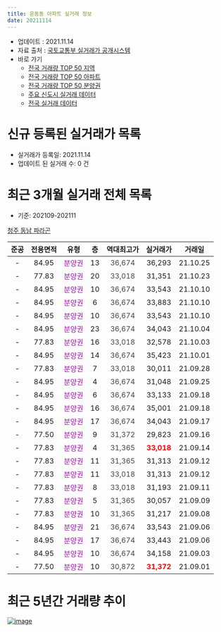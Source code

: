 ```yaml
---
title: 운동동 아파트 실거래 정보
date: 20211114
---
```


* 업데이트 : 2021.11.14
* 자료 출처 : [국토교통부 실거래가 공개시스템](http://rt.molit.go.kr)
* 바로 가기
    * [전국 거래량 TOP 50 지역](https://apt-info.github.io/apt-trade-info/tr)
    * [전국 거래량 TOP 50 아파트](https://apt-info.github.io/apt-trade-info/ta)
    * [전국 거래량 TOP 50 분양권](https://apt-info.github.io/apt-trade-info/tb)
    * [주요 신도시 실거래 데이터](https://apt-info.github.io/apt-trade-info/newtown)
    * [전국 실거래 데이터](https://apt-info.github.io/apt-trade-info/all)



<script async src="https://pagead2.googlesyndication.com/pagead/js/adsbygoogle.js"></script>
<!-- 기본광고 -->
<ins class="adsbygoogle"
     style="display:block"
     data-ad-client="ca-pub-1142216861245946"
     data-ad-slot="4805727019"
     data-ad-format="auto"
     data-full-width-responsive="true"></ins>
<script>
     (adsbygoogle = window.adsbygoogle || []).push({});
</script>


# 신규 등록된 실거래가 목록

* 실거래가 등록일: 2021.11.14
* 업데이트 된 실거래 수: 0 건




<script async src="https://pagead2.googlesyndication.com/pagead/js/adsbygoogle.js"></script>
<!-- 기본광고 -->
<ins class="adsbygoogle"
     style="display:block"
     data-ad-client="ca-pub-1142216861245946"
     data-ad-slot="4805727019"
     data-ad-format="auto"
     data-full-width-responsive="true"></ins>
<script>
     (adsbygoogle = window.adsbygoogle || []).push({});
</script>


# 최근 3개월 실거래 전체 목록
* 기준: 202109-202111


[청주 동남 파라곤](https://search.naver.com/search.naver?query=%EC%B2%AD%EC%A3%BC+%EB%8F%99%EB%82%A8+%ED%8C%8C%EB%9D%BC%EA%B3%A4)

|준공|전용면적|유형|층|역대최고가|실거래가|거래일|
|:---:|:---:|:---:|:---:|:---:|:---:|:---:|
|-|84.95|<span style="color:#9C11A5">분양권</span>|13|<span style="color:#444444">36,674</span>|36,293|21.10.25|
|-|77.83|<span style="color:#9C11A5">분양권</span>|20|<span style="color:#444444">33,018</span>|31,351|21.10.23|
|-|84.95|<span style="color:#9C11A5">분양권</span>|10|<span style="color:#444444">36,674</span>|33,543|21.10.10|
|-|84.95|<span style="color:#9C11A5">분양권</span>|6|<span style="color:#444444">36,674</span>|33,883|21.10.10|
|-|84.95|<span style="color:#9C11A5">분양권</span>|10|<span style="color:#444444">36,674</span>|33,543|21.10.10|
|-|84.95|<span style="color:#9C11A5">분양권</span>|23|<span style="color:#444444">36,674</span>|34,043|21.10.04|
|-|77.83|<span style="color:#9C11A5">분양권</span>|16|<span style="color:#444444">33,018</span>|32,578|21.10.03|
|-|84.95|<span style="color:#9C11A5">분양권</span>|14|<span style="color:#444444">36,674</span>|35,423|21.10.01|
|-|77.83|<span style="color:#9C11A5">분양권</span>|7|<span style="color:#444444">33,018</span>|30,011|21.09.28|
|-|84.95|<span style="color:#9C11A5">분양권</span>|4|<span style="color:#444444">36,674</span>|31,048|21.09.25|
|-|84.95|<span style="color:#9C11A5">분양권</span>|6|<span style="color:#444444">36,674</span>|33,133|21.09.18|
|-|84.95|<span style="color:#9C11A5">분양권</span>|16|<span style="color:#444444">36,674</span>|35,001|21.09.18|
|-|84.95|<span style="color:#9C11A5">분양권</span>|17|<span style="color:#444444">36,674</span>|34,043|21.09.17|
|-|77.50|<span style="color:#9C11A5">분양권</span>|9|<span style="color:#444444">31,372</span>|29,823|21.09.16|
|-|77.83|<span style="color:#9C11A5">분양권</span>|4|<span style="color:#444444">31,365</span>|<b><span style="color:#FF0000">33,018</span></b>|21.09.14|
|-|77.83|<span style="color:#9C11A5">분양권</span>|11|<span style="color:#444444">31,365</span>|31,313|21.09.12|
|-|77.83|<span style="color:#9C11A5">분양권</span>|11|<span style="color:#444444">33,018</span>|31,313|21.09.12|
|-|77.83|<span style="color:#9C11A5">분양권</span>|8|<span style="color:#444444">33,018</span>|31,193|21.09.11|
|-|77.83|<span style="color:#9C11A5">분양권</span>|5|<span style="color:#444444">31,365</span>|30,057|21.09.09|
|-|77.83|<span style="color:#9C11A5">분양권</span>|10|<span style="color:#444444">31,365</span>|31,217|21.09.08|
|-|84.95|<span style="color:#9C11A5">분양권</span>|21|<span style="color:#444444">36,674</span>|33,543|21.09.06|
|-|84.95|<span style="color:#9C11A5">분양권</span>|17|<span style="color:#444444">36,674</span>|33,443|21.09.06|
|-|84.95|<span style="color:#9C11A5">분양권</span>|10|<span style="color:#444444">36,674</span>|34,158|21.09.03|
|-|77.50|<span style="color:#9C11A5">분양권</span>|10|<span style="color:#444444">30,872</span>|<b><span style="color:#FF0000">31,372</span></b>|21.09.01|



<script async src="https://pagead2.googlesyndication.com/pagead/js/adsbygoogle.js"></script>
<!-- 기본광고 -->
<ins class="adsbygoogle"
     style="display:block"
     data-ad-client="ca-pub-1142216861245946"
     data-ad-slot="4805727019"
     data-ad-format="auto"
     data-full-width-responsive="true"></ins>
<script>
     (adsbygoogle = window.adsbygoogle || []).push({});
</script>


# 최근 5년간 거래량 추이


<div style="width:100%;">
    <canvas id="deal_progress" height="200"></canvas>
</div>

<script>
new Chart(document.getElementById("deal_progress"), {
    type: 'line',
    data: {
        labels: ['18.03','18.10','18.11','19.01','19.02','19.03','19.04','19.05','19.06','19.07','19.08','19.09','19.10','19.11','19.12','20.01','20.02','21.07','21.08','21.09','21.10'],
        datasets: [{
            label: '매매/분양권',
            data: [1,5,2,5,3,2,5,3,2,5,8,13,40,53,74,117,70,9,54,16,8],
            borderColor: "rgba(66, 133, 243, 1)",
            backgroundColor: "rgba(66, 133, 243, 0.05)",
            borderWidth: 1,
            pointRadius: 0,
            fill: false,
            lineTension: 0
        },{
            label: '전/월세',
            data: [0,0,0,0,0,0,0,0,0,0,0,0,0,0,0,0,0,0,0,0,0],
            borderColor: "rgba(255, 90, 0, 1)",
            backgroundColor: "rgba(255, 90, 0, 0.05)",
            borderWidth: 1,
            pointRadius: 0,
            fill: false,
            lineTension: 0
        },{
            label: '합계',
            data: [1,5,2,5,3,2,5,3,2,5,8,13,40,53,74,117,70,9,54,16,8],
            borderColor: "rgba(0, 0, 0, 1)",
            backgroundColor: "rgba(0, 0, 0, 0.03)",
            borderWidth: 0.1,
            pointRadius: 0,
            fill: true,
            lineTension: 0
        }
        ]
    },
    options: {
        responsive: true,
        title: {
            display: false
        },
        tooltips: {
            mode: 'index',
            intersect: false
        },
        hover: {
            mode: 'nearest',
            intersect: true
        },
        scales: {
            xAxes: [{
                display: true,
                scaleLabel: {
                    display: true,
                    labelString: '년/월'
                }
            }],
            yAxes: [{
                display: true,
                ticks: {
                    suggestedMin: 0,
                },
                scaleLabel: {
                    display: true,
                    labelString: '실거래 수'
                }
            }]
        }
    }
});

</script>


[![image](https://apt-info.github.io/images/2020-01-03-apt-trade-info/1024x500.png)](https://play.google.com/store/apps/details?id=com.aptinfo.apttradeinfo)

